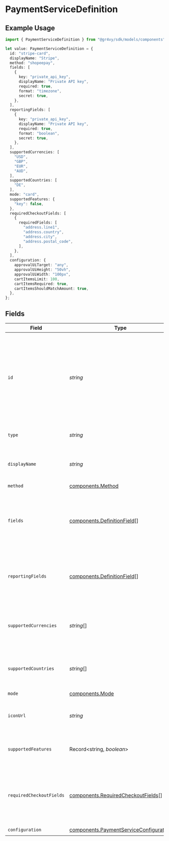 # PaymentServiceDefinition

## Example Usage

```typescript
import { PaymentServiceDefinition } from "@gr4vy/sdk/models/components";

let value: PaymentServiceDefinition = {
  id: "stripe-card",
  displayName: "Stripe",
  method: "shopeepay",
  fields: [
    {
      key: "private_api_key",
      displayName: "Private API key",
      required: true,
      format: "timezone",
      secret: true,
    },
  ],
  reportingFields: [
    {
      key: "private_api_key",
      displayName: "Private API key",
      required: true,
      format: "boolean",
      secret: true,
    },
  ],
  supportedCurrencies: [
    "USD",
    "GBP",
    "EUR",
    "AUD",
  ],
  supportedCountries: [
    "DE",
  ],
  mode: "card",
  supportedFeatures: {
    "key": false,
  },
  requiredCheckoutFields: [
    {
      requiredFields: [
        "address.line1",
        "address.country",
        "address.city",
        "address.postal_code",
      ],
    },
  ],
  configuration: {
    approvalUiTarget: "any",
    approvalUiHeight: "50vh",
    approvalUiWidth: "100px",
    cartItemsLimit: 100,
    cartItemsRequired: true,
    cartItemsShouldMatchAmount: true,
  },
};
```

## Fields

| Field                                                                                                                                       | Type                                                                                                                                        | Required                                                                                                                                    | Description                                                                                                                                 | Example                                                                                                                                     |
| ------------------------------------------------------------------------------------------------------------------------------------------- | ------------------------------------------------------------------------------------------------------------------------------------------- | ------------------------------------------------------------------------------------------------------------------------------------------- | ------------------------------------------------------------------------------------------------------------------------------------------- | ------------------------------------------------------------------------------------------------------------------------------------------- |
| `id`                                                                                                                                        | *string*                                                                                                                                    | :heavy_check_mark:                                                                                                                          | The definition ID of the payment service that can be configured. This is the underlying provider followed by a dash followed by the method. | adyen-ideal                                                                                                                                 |
| `type`                                                                                                                                      | *string*                                                                                                                                    | :heavy_minus_sign:                                                                                                                          | Always `payment-service-definition`.                                                                                                        | payment-service-definition                                                                                                                  |
| `displayName`                                                                                                                               | *string*                                                                                                                                    | :heavy_check_mark:                                                                                                                          | A human friendly name for this service.                                                                                                     | iDEAL                                                                                                                                       |
| `method`                                                                                                                                    | [components.Method](../../models/components/method.md)                                                                                      | :heavy_check_mark:                                                                                                                          | N/A                                                                                                                                         |                                                                                                                                             |
| `fields`                                                                                                                                    | [components.DefinitionField](../../models/components/definitionfield.md)[]                                                                  | :heavy_check_mark:                                                                                                                          | A list of credentials and related fields which can be configured for this service.                                                          |                                                                                                                                             |
| `reportingFields`                                                                                                                           | [components.DefinitionField](../../models/components/definitionfield.md)[]                                                                  | :heavy_check_mark:                                                                                                                          | A list of reporting fields which can be configured for this service.                                                                        |                                                                                                                                             |
| `supportedCurrencies`                                                                                                                       | *string*[]                                                                                                                                  | :heavy_check_mark:                                                                                                                          | A list of three-letter ISO currency codes that this service supports.                                                                       | [<br/>"USD",<br/>"GBP",<br/>"EUR",<br/>"AUD"<br/>]                                                                                          |
| `supportedCountries`                                                                                                                        | *string*[]                                                                                                                                  | :heavy_check_mark:                                                                                                                          | A list of two-letter ISO country codes that this service supports.                                                                          | US                                                                                                                                          |
| `mode`                                                                                                                                      | [components.Mode](../../models/components/mode.md)                                                                                          | :heavy_check_mark:                                                                                                                          | N/A                                                                                                                                         | card                                                                                                                                        |
| `iconUrl`                                                                                                                                   | *string*                                                                                                                                    | :heavy_minus_sign:                                                                                                                          | An icon to display for the payment service.                                                                                                 | https://example.com/icons/adyen-ideal.svg                                                                                                   |
| `supportedFeatures`                                                                                                                         | Record<string, *boolean*>                                                                                                                   | :heavy_check_mark:                                                                                                                          | Features supported by the payment service.                                                                                                  |                                                                                                                                             |
| `requiredCheckoutFields`                                                                                                                    | [components.RequiredCheckoutFields](../../models/components/requiredcheckoutfields.md)[]                                                    | :heavy_check_mark:                                                                                                                          | A list of condition that define when some fields must be provided with a transaction request.                                               |                                                                                                                                             |
| `configuration`                                                                                                                             | [components.PaymentServiceConfiguration](../../models/components/paymentserviceconfiguration.md)                                            | :heavy_check_mark:                                                                                                                          | N/A                                                                                                                                         |                                                                                                                                             |